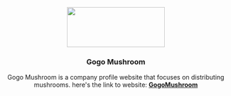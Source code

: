 <p align="center">
    <img align="center" width="220px" height="90px" src="https://ik.imagekit.io/ansln/gogomushroom/tr:q-25/headlogo.png">
</p>
<h3 align="center">Gogo Mushroom</h3>
<p align="center">Gogo Mushroom is a company profile website that focuses on distributing mushrooms. here's the link to website: <b><a href="https://gogomushroom.vercel.app/">GogoMushroom</a></b></p>
